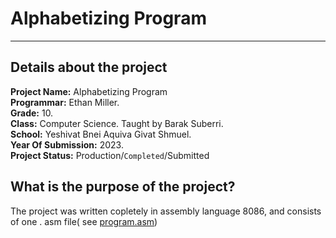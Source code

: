 # Alphabetizing Program
***
## Details about the project
**Project Name:** Alphabetizing Program<br/>
**Programmar:** Ethan Miller.<br/>
**Grade:** 10.<br/>
**Class:** Computer Science. Taught by Barak Suberri.<br/>
**School:** Yeshivat Bnei Aquiva Givat Shmuel.<br/>
**Year Of Submission:** 2023.<br/>
**Project Status:** Production/`Completed`/Submitted


## What is the purpose of the project?
The project was written copletely in assembly language 8086, and consists of one . asm file( see [program.asm](https://github.com/baraksu/SortDictionary/blob/main/program.asm))

